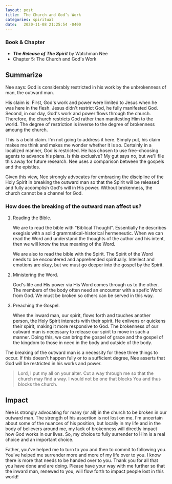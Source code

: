 ```yaml
---
layout: post
title:  The Church and God’s Work
categories: spiritual
date:   2020-11-08 21:25:54 -0400
---
```


### Book & Chapter

- ___The Release of The Spirit___ by Watchman Nee
- Chapter 5: The Church and God's Work

## Summarize

Nee says:  God is considerably restricted in his work by the unbrokenness of man, the outward man.

His claim is:  First, God's work and power were limited to Jesus when he was here in the flesh.  Jesus didn't restrict God, he fully manifested God.  Second, in our day, God's work and power flows through the church.  Therefore, the church restricts God rather than manifesting Him to the world.  The degree of restriction is inverse to the degree of brokenness amoung the church.

This is a bold claim.  I'm not going to address it here.  Simply put, his claim makes me think and makes me wonder whether it is so.  Certainly in a localized manner, God is restricted.  He has chosen to use free-choosing agents to advance his plans.  Is this exclusive?  My gut says no, but we'll file this away for future research.  Nee uses a comparison between the gospels and the epistles.  

Given this view, Nee strongly advocates for embracing the discipline of the Holy Spirit in breaking the outward man so that the Spirit will be released and fully accomplish God's will in His power.  Without brokenness, the church cannot be a channel for God.

### How does the breaking of the outward man affect us?

1.  Reading the Bible.  

    We are to read the bible with "Biblical Thought".  Essentially he describes exegisis with a solid grammatical-historical hermeneutic.  When we can read the Word and understand the thoughts of the author and his intent, then we will know the true meaning of the Word. 

    We are also to read the bible with the Spirit.  The Spirit of the Word needs to be encountered and apprehended spiritually.  Intellect and emotions are okay, but we must go deeper into the gospel by the Spirit.

2.  Ministering the Word.

    God's life and His power via His Word comes through us to the other.  The members of the body often need an encounter with a spefic Word from God.  We must be broken so others can be served in this way.

3.  Preaching the Gospel.

    When the inward man, our spirit, flows forth and touches another person, the Holy Spirit interacts with their spirit.  He enlivens or quickens their spirit, making it more responsive to God.  The brokenness of our outward man is necessary to release our spirit to move in such a manner.  Doing this, we can bring the gospel of grace and the gospel of the kingdom to those in need in the body and outside of the body.

The breaking of the outward man is a necessity for these three things to occur.  If this doesn't happen fully or to a sufficient degree, Nee asserts that God will be restricted in his works and power.

> Lord, I put my all on your alter.  Cut a way through me so that the church may find a way.  I would not be one that blocks You and thus blocks the church.

## Impact

Nee is strongly advocating for many (or all) in the church to be broken in our outward man.  The strength of his assertion is not lost on me.  I'm uncertain about some of the nuances of his position, but locally in my life and in the body of believers around me, my lack of brokenness will directly impact how God works in our lives.  So, my choice to fully surrender to Him is a real choice and an important choice.

Father, you've helped me to turn to you and then to commit to following you.  You've helped me surrender more and more of my life over to you.  I know there is more that needs to be handed over to you.  Thank you for all that you have done and are doing.  Please have your way with me further so that the inward man, renewed to you, will flow forth to impact people lost in this world!
